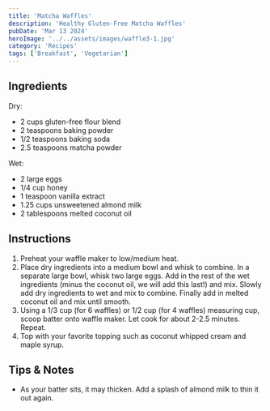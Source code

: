 ```yaml
---
title: 'Matcha Waffles'
description: 'Healthy Gluten-Free Matcha Waffles'
pubDate: 'Mar 13 2024'
heroImage: '../../assets/images/waffle3-1.jpg'
category: 'Recipes'
tags: ['Breakfast', 'Vegetarian']
---
```


## Ingredients

Dry:

- 2 cups gluten-free flour blend
- 2 teaspoons baking powder
- 1/2 teaspoons baking soda
- 2.5 teaspoons matcha powder

Wet:

- 2 large eggs
- 1/4 cup honey
- 1 teaspoon vanilla extract
- 1.25 cups unsweetened almond milk
- 2 tablespoons melted coconut oil

## Instructions

1. Preheat your waffle maker to low/medium heat.
2. Place dry ingredients into a medium bowl and whisk to combine.
   In a separate large bowl, whisk two large eggs. Add in the rest of the wet ingredients (minus the coconut oil, we will add this last!) and mix. Slowly add dry ingredients to wet and mix to combine. Finally add in melted coconut oil and mix until smooth.
3. Using a 1/3 cup (for 6 waffles) or 1/2 cup (for 4 waffles) measuring cup, scoop batter onto waffle maker. Let cook for about 2-2.5 minutes. Repeat.
4. Top with your favorite topping such as coconut whipped cream and maple syrup.

## Tips & Notes

- As your batter sits, it may thicken. Add a splash of almond milk to thin it out again.
